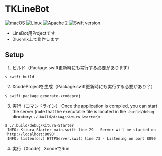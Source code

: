 # TKLineBot

[![macOS](https://img.shields.io/badge/os-Mac%20OS%20X-green.svg?style=flat)](http://www.apple.com/macos/) [![Linux](https://img.shields.io/badge/os-linux-green.svg?style=flat)](http://releases.ubuntu.com/14.04/) [![Apache 2](https://img.shields.io/badge/license-Apache2-blue.svg?style=flat)](https://www.apache.org/licenses/LICENSE-2.0) ![Swift version](https://img.shields.io/badge/swift-3.0.2-orange.svg)

* LineBot用Projectです
* Bluemix上で動作します


## Setup

1) ビルド（Package.swift更新時にも実行する必要があります）
```
$ swift build
```

2) XcodeProjectを生成（Package.swift更新時にも実行する必要があり？）
```
$ swift package generate-xcodeproj
```

3) 実行（コマンドライン）
Once the application is compiled, you can start the server (note that the executable file is located in the `.build/debug` directory: `./.build/debug/Kitura-Starter`):

```
$ ./.build/debug/Kitura-Starter
 INFO: Kitura_Starter main.swift line 29 - Server will be started on 'http://localhost:8090'. 
 INFO: listen(on:) HTTPServer.swift line 73 - Listening on port 8090 
```

4) 実行（Xcode）
XcodeでRun

